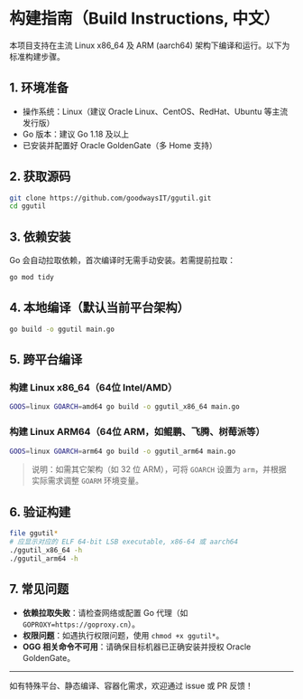 # 构建指南（Build Instructions, 中文）

本项目支持在主流 Linux x86_64 及 ARM (aarch64) 架构下编译和运行。以下为标准构建步骤。

## 1. 环境准备

- 操作系统：Linux（建议 Oracle Linux、CentOS、RedHat、Ubuntu 等主流发行版）
- Go 版本：建议 Go 1.18 及以上
- 已安装并配置好 Oracle GoldenGate（多 Home 支持）

## 2. 获取源码

```bash
git clone https://github.com/goodwaysIT/ggutil.git
cd ggutil
```

## 3. 依赖安装

Go 会自动拉取依赖，首次编译时无需手动安装。若需提前拉取：

```bash
go mod tidy
```

## 4. 本地编译（默认当前平台架构）

```bash
go build -o ggutil main.go
```

## 5. 跨平台编译

### 构建 Linux x86_64（64位 Intel/AMD）

```bash
GOOS=linux GOARCH=amd64 go build -o ggutil_x86_64 main.go
```

### 构建 Linux ARM64（64位 ARM，如鲲鹏、飞腾、树莓派等）

```bash
GOOS=linux GOARCH=arm64 go build -o ggutil_arm64 main.go
```

> 说明：如需其它架构（如 32 位 ARM），可将 `GOARCH` 设置为 `arm`，并根据实际需求调整 `GOARM` 环境变量。

## 6. 验证构建

```bash
file ggutil*
# 应显示对应的 ELF 64-bit LSB executable, x86-64 或 aarch64
./ggutil_x86_64 -h
./ggutil_arm64 -h
```

## 7. 常见问题

- **依赖拉取失败**：请检查网络或配置 Go 代理（如 `GOPROXY=https://goproxy.cn`）。
- **权限问题**：如遇执行权限问题，使用 `chmod +x ggutil*`。
- **OGG 相关命令不可用**：请确保目标机器已正确安装并授权 Oracle GoldenGate。

---

如有特殊平台、静态编译、容器化需求，欢迎通过 issue 或 PR 反馈！
